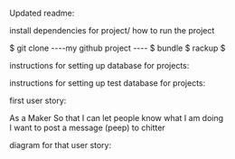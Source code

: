Updated readme:

install dependencies for project/ how to run the project

$ git clone ----my github project ----
$ bundle
$ rackup
$

instructions for setting up database for projects:


instructions for setting up test database for projects:


first user story:

As a Maker
So that I can let people know what I am doing  
I want to post a message (peep) to chitter

diagram for that user story:

